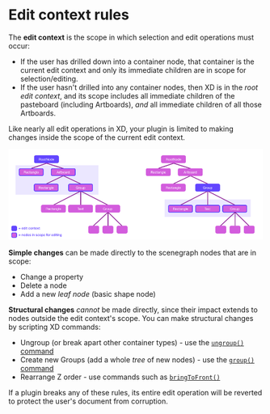 # Edit context rules

The **edit context** is the scope in which selection and edit operations must occur:
- If the user has drilled down into a container node, that container is the current edit context and only its immediate children
  are in scope for selection/editing.
- If the user hasn't drilled into any container nodes, then XD is in the _root edit context_, and its scope includes all immediate
  children of the pasteboard (including Artboards), *and* all immediate children of all those Artboards.

Like nearly all edit operations in XD, your plugin is limited to making changes inside the scope of the current edit context.

![diagram of Edit Contexts](../../images/editContexts.png)

**Simple changes** can be made directly to the scenegraph nodes that are in scope:
- Change a property
- Delete a node
- Add a new _leaf node_ (basic shape node)

**Structural changes** _cannot_ be made directly, since their impact extends to nodes outside the edit context's scope. You can make
structural changes by scripting XD commands:
- Ungroup (or break apart other container types) - use the [`ungroup()` command](../commands.md#module_commands-ungroup)
- Create new Groups (add a whole _tree_ of new nodes) - use the [`group()` command](../commands.md#module_commands-group)
- Rearrange Z order - use commands such as [`bringToFront()`](../commands.md#module_commands-bringToFront)

If a plugin breaks any of these rules, its entire edit operation will be reverted to protect the user's document from corruption.
